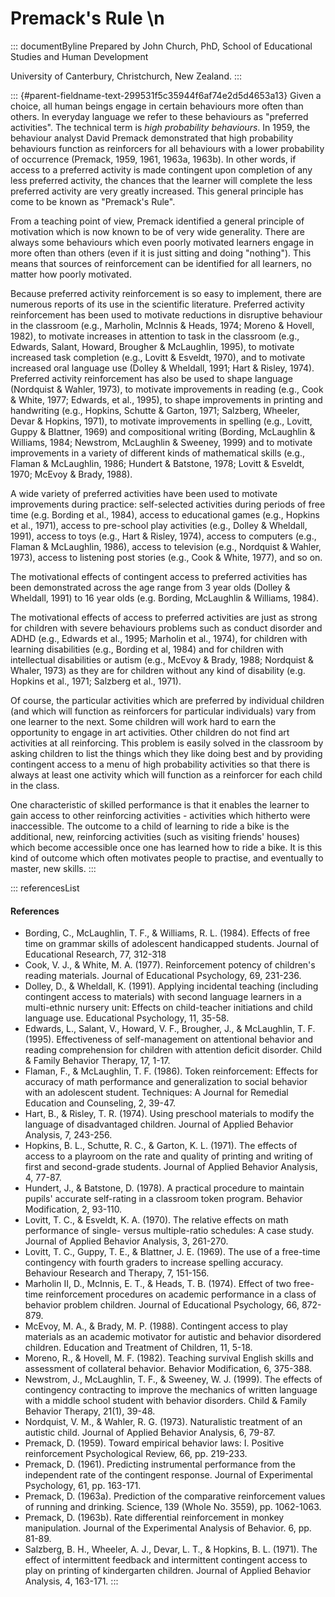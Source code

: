 # Premack's Rule \n

::: documentByline
Prepared by John Church, PhD, School of Educational Studies and Human
Development

University of Canterbury, Christchurch, New Zealand.
:::

::: {#parent-fieldname-text-299531f5c35944f6af74e2d5d4653a13}
Given a choice, all human beings engage in certain behaviours more often
than others. In everyday language we refer to these behaviours as
"preferred activities". The technical term is *high probability
behaviours*. In 1959, the behaviour analyst David Premack demonstrated
that high probability behaviours function as reinforcers for all
behaviours with a lower probability of occurrence (Premack, 1959, 1961,
1963a, 1963b). In other words, if access to a preferred activity is made
contingent upon completion of any less preferred activity, the chances
that the learner will complete the less preferred activity are very
greatly increased. This general principle has come to be known as
\"Premack\'s Rule\".

From a teaching point of view, Premack identified a general principle of
motivation which is now known to be of very wide generality. There are
always some behaviours which even poorly motivated learners engage in
more often than others (even if it is just sitting and doing
\"nothing\"). This means that sources of reinforcement can be identified
for all learners, no matter how poorly motivated.

Because preferred activity reinforcement is so easy to implement, there
are numerous reports of its use in the scientific literature. Preferred
activity reinforcement has been used to motivate reductions in
disruptive behaviour in the classroom (e.g., Marholin, McInnis & Heads,
1974; Moreno & Hovell, 1982), to motivate increases in attention to task
in the classroom (e.g., Edwards, Salant, Howard, Brougher & McLaughlin,
1995), to motivate increased task completion (e.g., Lovitt & Esveldt,
1970), and to motivate increased oral language use (Dolley & Wheldall,
1991; Hart & Risley, 1974). Preferred activity reinforcement has also be
used to shape language (Nordquist & Wahler, 1973), to motivate
improvements in reading (e.g., Cook & White, 1977; Edwards, et al.,
1995), to shape improvements in printing and handwriting (e.g., Hopkins,
Schutte & Garton, 1971; Salzberg, Wheeler, Devar & Hopkins, 1971), to
motivate improvements in spelling (e.g., Lovitt, Guppy & Blattner, 1969)
and compositional writing (Bording, McLaughlin & Williams, 1984;
Newstrom, McLaughlin & Sweeney, 1999) and to motivate improvements in a
variety of different kinds of mathematical skills (e.g., Flaman &
McLaughlin, 1986; Hundert & Batstone, 1978; Lovitt & Esveldt, 1970;
McEvoy & Brady, 1988).

A wide variety of preferred activities have been used to motivate
improvements during practice: self-selected activities during periods of
free time (e.g. Bording et al., 1984), access to educational games
(e.g., Hopkins et al., 1971), access to pre-school play activities
(e.g., Dolley & Wheldall, 1991), access to toys (e.g., Hart & Risley,
1974), access to computers (e.g., Flaman & McLaughlin, 1986), access to
television (e.g., Nordquist & Wahler, 1973), access to listening post
stories (e.g., Cook & White, 1977), and so on.

The motivational effects of contingent access to preferred activities
has been demonstrated across the age range from 3 year olds (Dolley &
Wheldall, 1991) to 16 year olds (e.g. Bording, McLaughlin & Williams,
1984).

The motivational effects of access to preferred activities are just as
strong for children with severe behaviours problems such as conduct
disorder and ADHD (e.g., Edwards et al., 1995; Marholin et al., 1974),
for children with learning disabilities (e.g., Bording et al, 1984) and
for children with intellectual disabilities or autism (e.g., McEvoy &
Brady, 1988; Nordquist & Whaler, 1973) as they are for children without
any kind of disability (e.g. Hopkins et al., 1971; Salzberg et al.,
1971).

Of course, the particular activities which are preferred by individual
children (and which will function as reinforcers for particular
individuals) vary from one learner to the next. Some children will work
hard to earn the opportunity to engage in art activities. Other children
do not find art activities at all reinforcing. This problem is easily
solved in the classroom by asking children to list the things which they
like doing best and by providing contingent access to a menu of high
probability activities so that there is always at least one activity
which will function as a reinforcer for each child in the class.

One characteristic of skilled performance is that it enables the learner
to gain access to other reinforcing activities - activities which
hitherto were inaccessible. The outcome to a child of learning to ride a
bike is the additional, new, reinforcing activities (such as visiting
friends' houses) which become accessible once one has learned how to
ride a bike. It is this kind of outcome which often motivates people to
practise, and eventually to master, new skills.
:::

::: referencesList
#### References

-   Bording, C., McLaughlin, T. F., & Williams, R. L. (1984). Effects of
    free time on grammar skills of adolescent handicapped students.
    Journal of Educational Research, 77, 312-318
-   Cook, V. J., & White, M. A. (1977). Reinforcement potency of
    children\'s reading materials. Journal of Educational Psychology,
    69, 231-236.
-   Dolley, D., & Wheldall, K. (1991). Applying incidental teaching
    (including contingent access to materials) with second language
    learners in a multi-ethnic nursery unit: Effects on child-teacher
    initiations and child language use. Educational Psychology, 11,
    35-58.
-   Edwards, L., Salant, V., Howard, V. F., Brougher, J., &
    McLaughlin, T. F. (1995). Effectiveness of self-management on
    attentional behavior and reading comprehension for children with
    attention deficit disorder. Child & Family Behavior Therapy, 17,
    1-17.
-   Flaman, F., & McLaughlin, T. F. (1986). Token reinforcement: Effects
    for accuracy of math performance and generalization to social
    behavior with an adolescent student. Techniques: A Journal for
    Remedial Education and Counseling, 2, 39-47.
-   Hart, B., & Risley, T. R. (1974). Using preschool materials to
    modify the language of disadvantaged children. Journal of Applied
    Behavior Analysis, 7, 243-256.
-   Hopkins, B. L., Schutte, R. C., & Garton, K. L. (1971). The effects
    of access to a playroom on the rate and quality of printing and
    writing of first and second-grade students. Journal of Applied
    Behavior Analysis, 4, 77-87.
-   Hundert, J., & Batstone, D. (1978). A practical procedure to
    maintain pupils\' accurate self-rating in a classroom token program.
    Behavior Modification, 2, 93-110.
-   Lovitt, T. C., & Esveldt, K. A. (1970). The relative effects on math
    performance of single- versus multiple-ratio schedules: A case
    study. Journal of Applied Behavior Analysis, 3, 261-270.
-   Lovitt, T. C., Guppy, T. E., & Blattner, J. E. (1969). The use of a
    free-time contingency with fourth graders to increase spelling
    accuracy. Behaviour Research and Therapy, 7, 151-156.
-   Marholin II, D., McInnis, E. T., & Heads, T. B. (1974). Effect of
    two free-time reinforcement procedures on academic performance in a
    class of behavior problem children. Journal of Educational
    Psychology, 66, 872-879.
-   McEvoy, M. A., & Brady, M. P. (1988). Contingent access to play
    materials as an academic motivator for autistic and behavior
    disordered children. Education and Treatment of Children, 11, 5-18.
-   Moreno, R., & Hovell, M. F. (1982). Teaching survival English skills
    and assessment of collateral behavior. Behavior Modification, 6,
    375-388.
-   Newstrom, J., McLaughlin, T. F., & Sweeney, W. J. (1999). The
    effects of contingency contracting to improve the mechanics of
    written language with a middle school student with behavior
    disorders. Child & Family Behavior Therapy, 21(1), 39-48.
-   Nordquist, V. M., & Wahler, R. G. (1973). Naturalistic treatment of
    an autistic child. Journal of Applied Behavior Analysis, 6, 79-87.
-   Premack, D. (1959). Toward empirical behavior laws: I. Positive
    reinforcement Psychological Review, 66, pp. 219-233.
-   Premack, D. (1961). Predicting instrumental performance from the
    independent rate of the contingent response. Journal of Experimental
    Psychology, 61, pp. 163-171.
-   Premack, D. (1963a). Prediction of the comparative reinforcement
    values of running and drinking. Science, 139 (Whole No. 3559), pp.
    1062-1063.
-   Premack, D. (1963b). Rate differential reinforcement in monkey
    manipulation. Journal of the Experimental Analysis of Behavior. 6,
    pp. 81-89.
-   Salzberg, B. H., Wheeler, A. J., Devar, L. T., & Hopkins, B. L.
    (1971). The effect of intermittent feedback and intermittent
    contingent access to play on printing of kindergarten children.
    Journal of Applied Behavior Analysis, 4, 163-171.
:::
